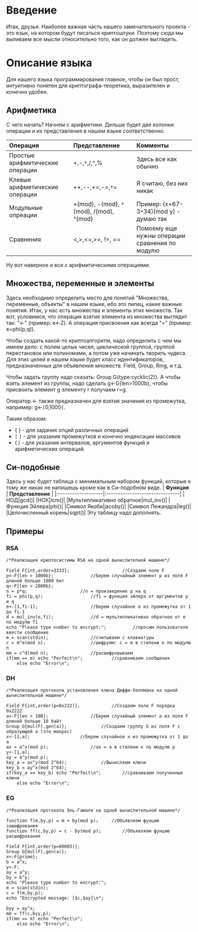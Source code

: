 # Введение #
Итак, друзья. Наиболее важная часть нашего замечательного проекта - это язык, на котором будут писаться криптоштуки. Поэтому сюда мы выливаем все мысли относительно того, как он должен выглядеть.


# Описание языка #
Для нашего языка программирования главное, чтобы он был прост, интуитивно понятен для криптографа-теоретика, выразителен и конечно удобен.

## Арифметика ##
С чего начать? Начнем с арифметики. Дельше будет две колонки: операции и их представления в нашем языке соответственно.


| **Операция** | **Представление** | **Комменты** |
|:---------------------|:-------------------------------|:---------------------|
|Простые арифметические операции|+,-,`*`,/,^,%|Здесь все как обычно|
|Клевые арифметические операции|++,--,+=,-=,`*`=|Я считаю, без них никак|
|Модульные опреации|+(mod), -(mod), `*`(mod), /(mod), ^(mod)|Пример: (x+67-3`*`34)(mod y) - думаю так|
|Сравнения|<,>,<=,>=, !=, ==|Помоему еще нужны операции сравнения по модулю|

Ну вот наверное и все с арифмитическими операциями.

## Множества, переменные и элементы ##
Здесь необходимо определить место для понятий "Множества, переменные, объекты" в нашем языке, ибо это пипец, какие важные понятия.
Итак, у нас есть множества и элементы этих множеств. Так вот, условимся, что операция взятия элемента из множества выглядит так: "<-" (пример: e<-Z). А операция присвоения как всегда "=" (пример: e=phi(p,q)).

Чтобы создать какой-то криптоалгоритм, надо определить с чем мы имеем дело: с полем целых чисел, циклической группой, группой перестановок или полиномами, а потом уже начинать творить чудеса. Для этих целей в нашем языке будет класс идентификаторов, предназначенных для объявления множеств: Field, Group, Ring, и т.д.

Чтобы задать группу надо сказать: Group G{type:cycklic(2)}.
А чтобы взять элемент из группы, надо сделать g<-G{len>1000b}, чтобы присвоить элемент g элементу r получаем r=g.

Оператор <- также предназначен для взятия значения из промежутка, например: g<-`[`0,1000`]`.


Таким образом:
  * { } - для задания опций различных операций
  * `[` `]` - для указания промежутков и конечно индексации массивов
  * ( ) - для указания интервалов, аргументов функций и арифметических операций.


## Си-подобные ##
Здесь у нас будет таблица с минимальным набором функций, которые к тому же никак не напишешь кроме как в Си-подобном виде.
| **Функция** | **Представление** |
|:-------------------|:-------------------------------|
|НОД|gcd()|
|НОК|lcm()|
|Мультипликативно обратное|mul\_inv()|
|Функция Эйлера|phi()|
|Символ Якоби|jacoby()|
|Символ Лежандра|leg()|
|Целочисленный корень|sqpt()|
Эту таблицу надо дополнять.

## Примеры ##
### RSA ###
```
/*Реализация криптосистемы RSA на одной вычислителной машине*/

Field F{int,order=3333};					//Создаем поле F
p<-F{len > 1000b};				//Берем случайный элемент p из поля F длиной больше 1000 бит
q<-F{len > 2000b};
n = p*q;					//n = произведение p на q
fi = phi(p,q);					//fi = функция эйлера от аргументов p и q
e<-[1,fi-1];					//Берем случайное e из промежутка от 1 до fi-1
d = mul_inv(e,fi);				//d = мультипликативно обратное от e по модулю fi
echo "Please type number to encrypt:";	        //просим пользователя ввести сообщение
m = scan(stdin);				//считываем с клавиатуры
c = m^e(mod n); 				//шифруем: с = m в степени e по модулю n
mm = c^d(mod n);				//расшифровываем
if(mm == m) echo "Perfect\n";			//сравниваем сообщения
	else echo "Error\n";
```
### DH ###
```
/*Реализация протокола установления ключа Диффи-Хеллмана на одной вычислительной машине*/

Field F{int,order(p=0x222)};			//Создаем поле F порядка 0x2222
a<-F{len > 10B};				//Берем случайный элемент a из поля F длиной больше 10 байт
Group G{mul(F),gen(a)};				//Создаем группу G из поля F с образующей a (это макрос)
x<-[1,a];					//Берем случайное x из промежутка от 1 до a
ax = a^x(mod p);				//ax = a в степени x по модулю p
y<-[1,a];
ay = a^y(mod p);
key_a = ax^y(mod 2^64);				//Вычисляем ключи
key_b = ay^x(mod 2^64);
if(key_a == key_b) echo "Perfect\n";		//сравниваем полученные ключи
	else echo "Error\n";
```
### EG ###
```
/*Реализация протокола Эль-Гамаля на одной вычислительной машине*/

function f(m,by,p) = m + by(mod p);		//Объявляем фунцию зашифрования
function ff(c,by,p) = c - by(mod p);		//Объявляем фунцию расшифрования

Field F{int,order(p=60003)};
Group G{mul(F),gen(a)};
x<-F{prime};
b = a^x;
y<-F;
ay = a^y;
by = b^y;
echo "Please type number to encrypt:";
m = scan(stdin);
c = f(m,by,p);
echo "Encrypted message: [$c,$ay]\n";

byy = ay^x;
mm = ff(c,byy,p);
if(mm == m) echo "Perfect\n";
	else echo "Error\n";
```
